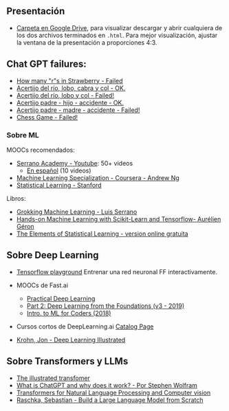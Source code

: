 ## Presentación

- [Carpeta en Google Drive](https://drive.google.com/drive/folders/1fKSlxgVfdiRcj1oZaS8c7ZqC0BuK7V-J?usp=sharing), para visualizar descargar y abrir cualquiera de los dos archivos terminados en `.html`. Para mejor visualización, ajustar la ventana de la presentación a proporciones 4:3.

## Chat GPT failures:

- [How many "r"s in Strawberry - Failed](https://chatgpt.com/share/66ea357d-5664-8001-a1a8-16ac5801c244)
- [Acertijo del río, lobo, cabra y col - OK.](https://chatgpt.com/share/66ea2b32-9a88-8001-82bd-3c92e2145369)
- [Acertijo del río, lobo y col - Failed!](https://chatgpt.com/share/66ea3558-4a0c-8001-a4e0-6191a5db1536)
- [Acertijo padre - hijo - accidente - OK.](https://chatgpt.com/share/66ea34da-d608-8001-9d15-7f218f1fd327)
- [Acertijo padre - madre - accidente - Failed!](https://chatgpt.com/share/66ea353d-0348-8001-b321-2ca7c8682527)
- [Chess Game - Failed!](https://chatgpt.com/share/66ea35c9-7e48-8001-a029-038dd149cc50)


### Sobre ML

MOOCs recomendados:

  - [Serrano Academy - Youtube](https://www.youtube.com/@SerranoAcademy): 50+ videos
    - [En español](https://www.youtube.com/@serrano.academyenespanol3099) (10 videos)
  - [Machine Learning Specialization - Coursera - Andrew Ng](https://www.coursera.org/specializations/machine-learning-introduction)
  - [Statistical Learning - Stanford](https://online.stanford.edu/courses/sohs-ystatslearning-statistical-learning)

Libros:

  - [Grokking Machine Learning - Luis Serrano](https://www.amazon.com/-/es/Luis-Serrano/dp/1617295914)
  - [Hands-on Machine Learning with Scikit-Learn and Tensorflow- Aurélien Géron](https://www.amazon.com/Hands-Machine-Learning-Scikit-Learn-TensorFlow/dp/1491962291)
  - [The Elements of Statistical Learning - version online gratuita](https://www.statlearning.com/)


## Sobre Deep Learning

- [Tensorflow playground](https://playground.tensorflow.org) Entrenar una red neuronal FF interactivamente.

- MOOCs de Fast.ai
  - [Practical Deep Learning](https://course.fast.ai/)
  - [Part 2: Deep Learning from the Foundations (v3 - 2019)](https://course19.fast.ai/part2)
  - [Intro. to ML for Coders (2018)](https://course18.fast.ai/ml.html)

- Cursos cortos de DeepLearning.ai [Catalog Page](https://www.deeplearning.ai/short-courses/)

- [Krohn, Jon - Deep Learning Illustrated](https://www.amazon.com/Deep-Learning-Illustrated-Intelligence-Addison-Wesley/dp/0135116694)


## Sobre Transformers y LLMs

- [The illustrated transfomer]()
- [What is ChatGPT and why does it work? - Por Stephen Wolfram](https://writings.stephenwolfram.com/2023/02/what-is-chatgpt-doing-and-why-does-it-work/)
- [Transformers for Natural Language Processing and Computer vision](https://www.amazon.com/Transformers-Natural-Language-Processing-Computer/dp/1805128728)
- [Raschka, Sebastian - Build a Large Language Model from Scratch](https://www.manning.com/books/build-a-large-language-model-from-scratch)
